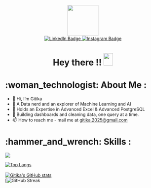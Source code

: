 <div id="header" align="center">
  <img src="https://i.pinimg.com/564x/b7/79/90/b77990c5cd77083976aebcecd01d77c6.jpg" width="100"/>
 <div id="badges">
  <a href="https://www.linkedin.com/in/gitika-gtka26/" target="_blank">
    <img src="https://img.shields.io/badge/LinkedIn-blue?style=for-the-badge&logo=linkedin&logoColor=white" alt="LinkedIn Badge"/>
  </a>
  <a href="https://www.instagram.com/gi.ti.ka/" target="_blank">
    <img src="https://img.shields.io/badge/Instagram-magenta?style=for-the-badge&logo=instagram&logoColor=white" alt="Instagram Badge"/>
  </a>
</div>
 <img src="https://komarev.com/ghpvc/?username=gitika2025&style=flat-square&color=blue" alt=""/>
</div>
<h1 align="center">
  Hey there !!
  <img src="https://media.giphy.com/media/hvRJCLFzcasrR4ia7z/giphy.gif" width="30px" height="40px"/>
</h1>
<h1>:woman_technologist: About Me :</h1>

- 👋 Hi, I’m Gitika
- 👀 A Data nerd and an explorer of Machine Learning and AI
- 🌱 Holds an Expertise in Advanced Excel & Advanced PostgreSQL 
- 💞️ Building dashboards and cleaning data, one query at a time.
- 📫 How to reach me - mail me at gitika.2025@gmail.com


<h1> :hammer_and_wrench: Skills :</h1>
<p >
  <a href="https://skillicons.dev">
    <img src="https://skillicons.dev/icons?i=py,postgresql,sklearn,git,github,windows" />
  </a>
</p>


[![Top Langs](https://github-readme-stats.vercel.app/api/top-langs/?username=gitika2025&layout=compact&theme=vision-friendly-dark)](https://github.com/gitika2025/github-readme-stats)<br/><br/>
[![Gitika's GitHub stats](https://github-readme-stats.vercel.app/api?username=gitika2025&show_icons=true&theme=radical)](https://github.com/gitika2025/github-readme-stats) <br/>
[![GitHub Streak](https://git.io/streak-stats)



